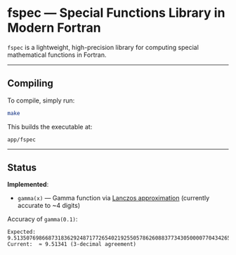 # fspec — Special Functions Library in Modern Fortran

`fspec` is a lightweight, high-precision library for computing special mathematical functions in Fortran.

---
## Compiling
To compile, simply run:

```bash
make
```

This builds the executable at:

```
app/fspec
```

---
## Status

**Implemented**:
- `gamma(x)` — Gamma function via [Lanczos approximation](https://en.wikipedia.org/wiki/Lanczos_approximation) (currently accurate to ~4 digits)

Accuracy of `gamma(0.1)`:
```text
Expected:   9.5135076986687318362924871772654021925505786260883773430500007704342654...
Current:  ≈ 9.51341 (3-decimal agreement)


